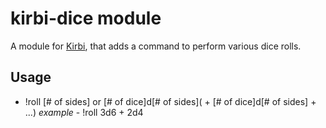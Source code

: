 # kirbi-dice module
A module for [Kirbi](https://github.com/richardson-media-house/kirbi), that adds a command to perform various dice rolls.

## Usage

- !roll [# of sides] or [# of dice]d[# of sides]( + [# of dice]d[# of sides] + ...)
  *example* - !roll 3d6 + 2d4 
